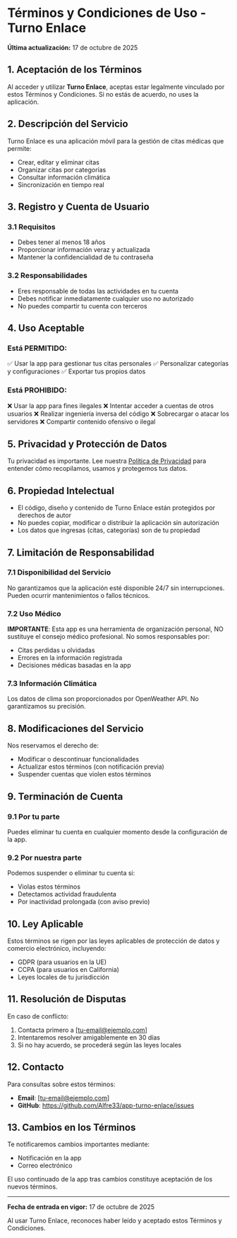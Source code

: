 # Términos y Condiciones de Uso - Turno Enlace

**Última actualización:** 17 de octubre de 2025

## 1. Aceptación de los Términos

Al acceder y utilizar **Turno Enlace**, aceptas estar legalmente vinculado por estos Términos y Condiciones. Si no estás de acuerdo, no uses la aplicación.

## 2. Descripción del Servicio

Turno Enlace es una aplicación móvil para la gestión de citas médicas que permite:
- Crear, editar y eliminar citas
- Organizar citas por categorías
- Consultar información climática
- Sincronización en tiempo real

## 3. Registro y Cuenta de Usuario

### 3.1 Requisitos
- Debes tener al menos 18 años
- Proporcionar información veraz y actualizada
- Mantener la confidencialidad de tu contraseña

### 3.2 Responsabilidades
- Eres responsable de todas las actividades en tu cuenta
- Debes notificar inmediatamente cualquier uso no autorizado
- No puedes compartir tu cuenta con terceros

## 4. Uso Aceptable

### Está PERMITIDO:
✅ Usar la app para gestionar tus citas personales
✅ Personalizar categorías y configuraciones
✅ Exportar tus propios datos

### Está PROHIBIDO:
❌ Usar la app para fines ilegales
❌ Intentar acceder a cuentas de otros usuarios
❌ Realizar ingeniería inversa del código
❌ Sobrecargar o atacar los servidores
❌ Compartir contenido ofensivo o ilegal

## 5. Privacidad y Protección de Datos

Tu privacidad es importante. Lee nuestra [Política de Privacidad](PRIVACY_POLICY.md) para entender cómo recopilamos, usamos y protegemos tus datos.

## 6. Propiedad Intelectual

- El código, diseño y contenido de Turno Enlace están protegidos por derechos de autor
- No puedes copiar, modificar o distribuir la aplicación sin autorización
- Los datos que ingresas (citas, categorías) son de tu propiedad

## 7. Limitación de Responsabilidad

### 7.1 Disponibilidad del Servicio
No garantizamos que la aplicación esté disponible 24/7 sin interrupciones. Pueden ocurrir mantenimientos o fallos técnicos.

### 7.2 Uso Médico
**IMPORTANTE**: Esta app es una herramienta de organización personal, NO sustituye el consejo médico profesional. No somos responsables por:
- Citas perdidas u olvidadas
- Errores en la información registrada
- Decisiones médicas basadas en la app

### 7.3 Información Climática
Los datos de clima son proporcionados por OpenWeather API. No garantizamos su precisión.

## 8. Modificaciones del Servicio

Nos reservamos el derecho de:
- Modificar o descontinuar funcionalidades
- Actualizar estos términos (con notificación previa)
- Suspender cuentas que violen estos términos

## 9. Terminación de Cuenta

### 9.1 Por tu parte
Puedes eliminar tu cuenta en cualquier momento desde la configuración de la app.

### 9.2 Por nuestra parte
Podemos suspender o eliminar tu cuenta si:
- Violas estos términos
- Detectamos actividad fraudulenta
- Por inactividad prolongada (con aviso previo)

## 10. Ley Aplicable

Estos términos se rigen por las leyes aplicables de protección de datos y comercio electrónico, incluyendo:
- GDPR (para usuarios en la UE)
- CCPA (para usuarios en California)
- Leyes locales de tu jurisdicción

## 11. Resolución de Disputas

En caso de conflicto:
1. Contacta primero a [tu-email@ejemplo.com]
2. Intentaremos resolver amigablemente en 30 días
3. Si no hay acuerdo, se procederá según las leyes locales

## 12. Contacto

Para consultas sobre estos términos:
- **Email**: [tu-email@ejemplo.com]
- **GitHub**: https://github.com/Alfre33/app-turno-enlace/issues

## 13. Cambios en los Términos

Te notificaremos cambios importantes mediante:
- Notificación en la app
- Correo electrónico

El uso continuado de la app tras cambios constituye aceptación de los nuevos términos.

---

**Fecha de entrada en vigor:** 17 de octubre de 2025

Al usar Turno Enlace, reconoces haber leído y aceptado estos Términos y Condiciones.
